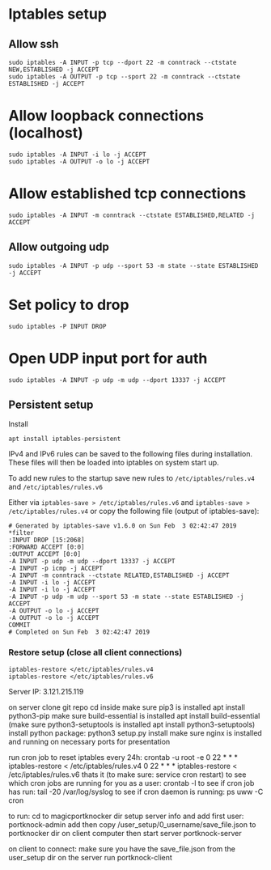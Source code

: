 # Iptables setup

## Allow ssh
```
sudo iptables -A INPUT -p tcp --dport 22 -m conntrack --ctstate NEW,ESTABLISHED -j ACCEPT
sudo iptables -A OUTPUT -p tcp --sport 22 -m conntrack --ctstate ESTABLISHED -j ACCEPT
```

# Allow loopback connections (localhost)
```
sudo iptables -A INPUT -i lo -j ACCEPT
sudo iptables -A OUTPUT -o lo -j ACCEPT
```

# Allow established tcp connections
```
sudo iptables -A INPUT -m conntrack --ctstate ESTABLISHED,RELATED -j ACCEPT
```

## Allow outgoing udp
```
sudo iptables -A INPUT -p udp --sport 53 -m state --state ESTABLISHED -j ACCEPT
```
# Set policy to drop
```
sudo iptables -P INPUT DROP
```

# Open UDP input port for auth
```
sudo iptables -A INPUT -p udp -m udp --dport 13337 -j ACCEPT
```

## Persistent setup

Install 
```
apt install iptables-persistent
```

IPv4 and IPv6 rules can be saved to the following files during installation. These files will then be loaded into
iptables on system start up.

To add new rules to the startup save new rules to `/etc/iptables/rules.v4` and `/etc/iptables/rules.v6`

Either via `iptables-save > /etc/iptables/rules.v6` and `iptables-save > /etc/iptables/rules.v4`
or copy the following file (output of iptables-save):
```
# Generated by iptables-save v1.6.0 on Sun Feb  3 02:42:47 2019
*filter
:INPUT DROP [15:2068]
:FORWARD ACCEPT [0:0]
:OUTPUT ACCEPT [0:0]
-A INPUT -p udp -m udp --dport 13337 -j ACCEPT
-A INPUT -p icmp -j ACCEPT
-A INPUT -m conntrack --ctstate RELATED,ESTABLISHED -j ACCEPT
-A INPUT -i lo -j ACCEPT
-A INPUT -i lo -j ACCEPT
-A INPUT -p udp -m udp --sport 53 -m state --state ESTABLISHED -j ACCEPT
-A OUTPUT -o lo -j ACCEPT
-A OUTPUT -o lo -j ACCEPT
COMMIT
# Completed on Sun Feb  3 02:42:47 2019
```

### Restore setup (close all client connections)
```
iptables-restore </etc/iptables/rules.v4
iptables-restore </etc/iptables/rules.v6
```

Server IP: 3.121.215.119

on server clone git repo
cd inside
make sure pip3 is installed apt install python3-pip
make sure build-essential is installed apt install build-essential
(make sure python3-setuptools is installed apt install python3-setuptools)
install python package: python3 setup.py install
make sure nginx is installed and running on necessary ports for presentation

run cron job to reset iptables every 24h:
crontab -u root -e
    0 22 * * *      iptables-restore < /etc/iptables/rules.v4
    0 22 * * *      iptables-restore < /etc/iptables/rules.v6
thats it
(to make sure: service cron restart)
to see which cron jobs are running for you as a user: crontab -l
to see if cron job has run: tail -20 /var/log/syslog
to see if cron daemon is running:  ps uww -C cron

to run:
cd to magicportknocker dir
setup server info and add first user: portknock-admin add
then copy /user_setup/0_username/save_file.json to portknocker dir on client computer
then start server portknock-server

on client to connect:
make sure you have the save_file.json from the user_setup dir on the server
run portknock-client